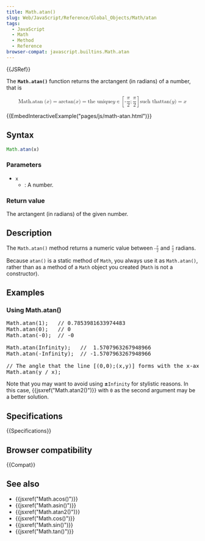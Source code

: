 ```yaml
---
title: Math.atan()
slug: Web/JavaScript/Reference/Global_Objects/Math/atan
tags:
  - JavaScript
  - Math
  - Method
  - Reference
browser-compat: javascript.builtins.Math.atan
---
```

{{JSRef}}

The **`Math.atan()`** function returns the arctangent (in radians) of a number,
that is

<math display="block"><semantics><mrow><mstyle mathvariant="monospace"><mrow><mo lspace="0em" rspace="thinmathspace">Math.atan</mo>
<mo stretchy="false">(</mo> <mi>x</mi> <mo stretchy="false">)</mo>
</mrow></mstyle><mo>=</mo> <mo lspace="0em" rspace="0em">arctan</mo>
<mo stretchy="false">(</mo> <mi>x</mi> <mo stretchy="false">)</mo> <mo>=</mo>
<mtext>the unique </mtext><mspace width="thickmathspace"></mspace><mi>y</mi>
<mo>∊</mo> <mrow><mo>[</mo> <mrow><mo>-</mo> <mfrac><mi>π</mi> <mn>2</mn>
</mfrac><mo>;</mo> <mfrac><mi>π</mi> <mn>2</mn> </mfrac></mrow><mo>]</mo>
</mrow><mspace width="thinmathspace"></mspace><mtext>such that</mtext>
<mspace width="thickmathspace"></mspace><mo lspace="0em" rspace="0em">tan</mo>
<mo stretchy="false">(</mo> <mi>y</mi> <mo stretchy="false">)</mo> <mo>=</mo>
<mi>x</mi>
</mrow><annotation encoding="TeX">\mathtt{\operatorname{Math.atan}(x)} =
\arctan(x) = \text{ the unique } \; y \in \left[-\frac{\pi}{2};
\frac{\pi}{2}\right] \, \text{such that} \; \tan(y) =
x</annotation></semantics></math>

{{EmbedInteractiveExample("pages/js/math-atan.html")}}

## Syntax

```js
Math.atan(x)
```

### Parameters

- `x`
  - : A number.

### Return value

The arctangent (in radians) of the given number.

## Description

The `Math.atan()` method returns a numeric value between <math>
<semantics><mrow><mo>-</mo> <mfrac><mi>π</mi> <mn>2</mn>
</mfrac></mrow><annotation encoding="TeX">-\frac{\pi}{2}</annotation>
</semantics></math> and <math> <semantics><mfrac><mi>π</mi> <mn>2</mn>
</mfrac><annotation encoding="TeX">\frac{\pi}{2}</annotation>
</semantics></math> radians.

Because `atan()` is a static method of `Math`, you always use it as
`Math.atan()`, rather than as a method of a `Math` object you created (`Math` is
not a constructor).

## Examples

### Using Math.atan()

<pre class="brush: js">Math.atan(1);   // 0.7853981633974483
Math.atan(0);   // 0
Math.atan(-0);  // -0

Math.atan(Infinity); <span class="objectBox objectBox-number">  //  1.5707963267948966
Math.atan(-Infinity);  // -1.5707963267948966

</span>// The angle that the line [(0,0);(x,y)] forms with the x-axis in a Cartesian coordinate system
Math.atan(y / x);
</pre>

Note that you may want to avoid using **±**`Infinity` for stylistic reasons. In
this case, {{jsxref("Math.atan2()")}} with `0` as the second argument
may be a better solution.

## Specifications

{{Specifications}}

## Browser compatibility

{{Compat}}

## See also

- {{jsxref("Math.acos()")}}
- {{jsxref("Math.asin()")}}
- {{jsxref("Math.atan2()")}}
- {{jsxref("Math.cos()")}}
- {{jsxref("Math.sin()")}}
- {{jsxref("Math.tan()")}}
